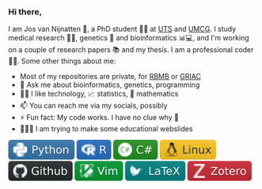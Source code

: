 <!--
[![Linkedin Badge][logo_linkedin]](https://www.linkedin.com/in/jos-van-nijnatten/)
[![Github Badge][logo_github]](https://github.com/vanNijnatten/)
[![Twitter Badge][logo_twitter]](https://twitter.com/J_vanNijnatten)
[![StackOverdlow][logo_stackoverflow]](https://stackoverflow.com/story/vannijnatten)
[![Medium][logo_medium]](https://medium.com/@VanNijnatten)
[![Dev.to][logo_devto]](https://dev.to/vannijnatten)
[![Kaggle][logo_kaggle]](https://www.kaggle.com/vannijnatten)
-->

### Hi there,
I am Jos van Nijnatten 🧔, a PhD student 🧑‍🔬 at [UTS](http://www.uts.edu.au) and [UMCG](https://www.umcg.nl). I study medical research 🦠🔬, genetics 🧬 and bioinformatics 📊💻, and I'm working on a couple of research papers 📚 and my thesis. I am a professional coder 👨‍💻. Some other things about me:


- Most of my repositories are private, for [RBMB](https://github.com/UTS-Bioinformatics) or [GRIAC](https://github.com/GRIAC-Bioinformatics)<br />
- 💬 Ask me about bioinformatics, genetics, programming<br />
- 🧑‍💻 I like technology, 📈 statistics, 🧮 mathematics<br />
- 📫 You can reach me via my socials, possibly<br />
- ⚡ Fun fact: My code works. I have no clue why 🤨<br />
- 👨🏻‍🏫 I am trying to make some educational webslides


[![Python][logo_python]](#)
[![R][logo_r]](#)
[![C-Sharp][logo_csharp]](#)
[![Linux][logo_linux]](#)
[![GitHub][logo_github]](#)
[![Vim][logo_vim]](#)
[![LaTeX][logo_latex]](#)
[![Zotero][logo_zotero]](#)


<!-- shields.io icons via https://simpleicons.org/ -->
<!-- https://img.shields.io/badge/-C%23-239120?style=flat&logoColor=white&logo=c-sharp -->
[logo_csharp]: img/csharp.svg "C#"
<!-- https://img.shields.io/badge/-Dev.to-242A2D?style=flat&logo=dev.to&logoColor=white -->
[logo_devto]: img/devto.svg "DEV.To"
<!-- https://img.shields.io/badge/-GitHub-181717?style=flat&logoColor=white&logo=github -->
[logo_github]: img/github.svg "GitHub"
<!-- https://img.shields.io/badge/-Kaggle-20BEFF?style=flat&logoColor=white&logo=kaggle -->
[logo_kaggle]: img/kaggle.svg "Kaggle"
<!-- https://img.shields.io/badge/-LaTeX-008080?style=flat&logoColor=white&logo=latex -->
[logo_latex]: img/latex.svg "LaTeX"
<!-- https://img.shields.io/badge/-LinkedIn-0077B5?style=flat&logo=Linkedin&logoColor=white -->
[logo_linkedin]: img/linkedin.svg "LinkedIn"
<!-- https://img.shields.io/badge/-Linux-fcc624?style=flat&logoColor=white&logo=linux -->
[logo_linux]: img/linux.svg "Linux"
<!-- https://img.shields.io/badge/-Medium-000000?style=flat&logoColor=white&logo=Medium -->
[logo_medium]: img/medium.svg "Medium"
<!-- https://img.shields.io/badge/-Mendeley-9d1620?style=flat&logoColor=white&logo=mendeley -->
[logo_mendeley]: img/mendeley.svg "Mendeley"
<!-- https://img.shields.io/badge/-Python-3776ab?style=flat&logoColor=white&logo=python -->
[logo_python]: img/python.svg "Python"
<!-- https://img.shields.io/badge/-R-276dc3?style=flat&logoColor=white&logo=r -->
[logo_r]: img/r.svg "R"
<!-- https://img.shields.io/badge/-StackOverflow-FE7A16?style=flat&logo=StackOverflow&logoColor=white -->
[logo_stackoverflow]: img/stackoverflow.svg "Stack Overflow"
<!-- https://img.shields.io/badge/-Twitter-0077B5?style=flat&logo=Twitter&logoColor=white -->
[logo_twitter]: img/twitter.svg "Twitter"
<!-- https://img.shields.io/badge/-Vim-019733?style=flat&logoColor=white&logo=vim -->
[logo_vim]: img/vim.svg "Vim"
<!-- https://img.shields.io/badge/-Zotero-CC2936?style=flat&logoColor=white&logo=zotero -->
[logo_zotero]: img/zotero.svg "Zotero"
